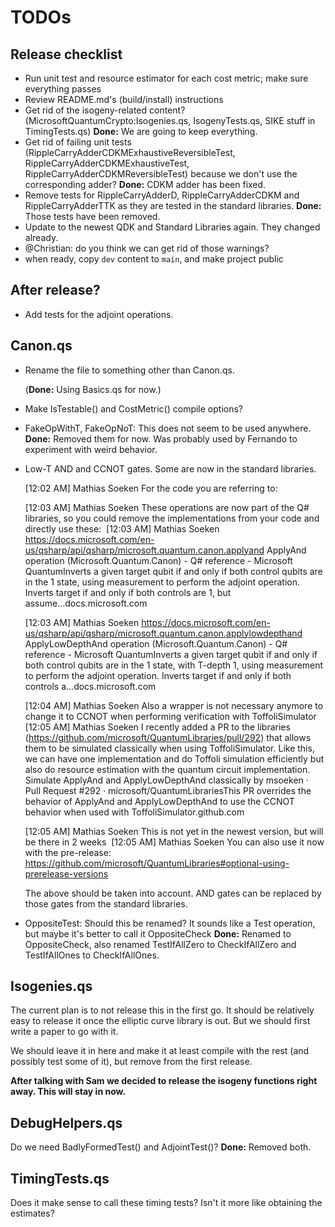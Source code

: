 ﻿# TODOs

## Release checklist

- Run unit test and resource estimator for each cost metric; make sure everything passes
- Review README.md's (build/install) instructions
- Get rid of the isogeny-related content? (MicrosoftQuantumCrypto:Isogenies.qs, IsogenyTests.qs, SIKE stuff in TimingTests.qs) **Done:** We are going to keep everything.
- Get rid of failing unit tests (RippleCarryAdderCDKMExhaustiveReversibleTest, RippleCarryAdderCDKMExhaustiveTest, RippleCarryAdderCDKMReversibleTest) because we don't use the corresponding adder? **Done:** CDKM adder has been fixed.
- Remove tests for RippleCarryAdderD, RippleCarryAdderCDKM and RippleCarryAdderTTK as they are tested in the standard libraries. **Done:** Those tests have been removed.
- Update to the newest QDK and Standard Libraries again. They changed already.
- @Christian: do you think we can get rid of those warnings?
- when ready, copy `dev` content to `main`, and make project public

## After release?

- Add tests for the adjoint operations.

## Canon.qs

- Rename the file to something other than Canon.qs. 
    
    (**Done:** Using Basics.qs for now.)

- Make IsTestable() and CostMetric() compile options?

- FakeOpWithT, FakeOpNoT: This does not seem to be used anywhere. **Done:** Removed them for now. Was probably used by Fernando to experiment with weird behavior.

- Low-T AND and CCNOT gates. Some are now in the standard libraries.

    [12:02 AM] Mathias Soeken
    For the code you are referring to:

    [12:03 AM] Mathias Soeken
    These operations are now part of the Q# libraries, so you could remove the implementations from your code and directly use these:
​
    [12:03 AM] Mathias Soeken
    <https://docs.microsoft.com/en-us/qsharp/api/qsharp/microsoft.quantum.canon.applyand>
    ApplyAnd operation (Microsoft.Quantum.Canon) - Q# reference - Microsoft QuantumInverts a given target qubit if and only if both control qubits are in the 1 state, using measurement to perform the adjoint operation. Inverts target if and only if both controls are 1, but assume...docs.microsoft.com

    ​[12:03 AM] Mathias Soeken
    <https://docs.microsoft.com/en-us/qsharp/api/qsharp/microsoft.quantum.canon.applylowdepthand>
    ApplyLowDepthAnd operation (Microsoft.Quantum.Canon) - Q# reference - Microsoft QuantumInverts a given target qubit if and only if both control qubits are in the 1 state, with T-depth 1, using measurement to perform the adjoint operation. Inverts target if and only if both controls a...docs.microsoft.com

    ​[12:04 AM] Mathias Soeken
    Also a wrapper is not necessary anymore to change it to CCNOT when performing verification with ToffoliSimulator
​
    [12:05 AM] Mathias Soeken
    I recently added a PR to the libraries (<https://github.com/microsoft/QuantumLibraries/pull/292>) that allows them to be simulated classically when using ToffoliSimulator. Like this, we can have one implementation and do Toffoli simulation efficiently but also do resource estimation with the quantum circuit implementation.
    Simulate ApplyAnd and ApplyLowDepthAnd classically by msoeken · Pull Request #292 · microsoft/QuantumLibrariesThis PR overrides the behavior of ApplyAnd and ApplyLowDepthAnd to use the CCNOT behavior when used with ToffoliSimulator.github.com

    [12:05 AM] Mathias Soeken
    This is not yet in the newest version, but will be there in 2 weeks
​
    [12:05 AM] Mathias Soeken
    You can also use it now with the pre-release: <https://github.com/microsoft/QuantumLibraries#optional-using-prerelease-versions>

    The above should be taken into account. AND gates can be replaced by those gates from the standard libraries.

- OppositeTest: Should this be renamed? It sounds like a Test operation, but maybe it's better to call it OppositeCheck **Done:** Renamed to OppositeCheck, also renamed TestIfAllZero to CheckIfAllZero and TestIfAllOnes to CheckIfAllOnes.

## Isogenies.qs

The current plan is to not release this in the first go. It should be relatively easy to release it once the elliptic curve library is out. But we should first write a paper to go with it.

We should leave it in here and make it at least compile with the rest (and possibly test some of it), but remove from the first release.

**After talking with Sam we decided to release the isogeny functions right away. This will stay in now.**

## DebugHelpers.qs

Do we need BadlyFormedTest() and AdjointTest()? **Done:** Removed both.

## TimingTests.qs

Does it make sense to call these timing tests? Isn't it more like obtaining the estimates?